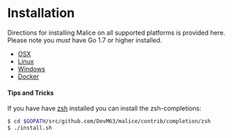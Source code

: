 # Installation

Directions for installing Malice on all supported platforms is provided here. Please note you *must* have Go 1.7 or higher installed.

- [OSX](osx/install.md)
- [Linux](linux/install.md)
- [Windows](windows/install.md)
- [Docker](docker)

#### Tips and Tricks

If you have have [zsh](http://www.zsh.org/) installed you can install the zsh-completions:

```bash
$ cd $GOPATH/src/github.com/DevM63/malice/contrib/completion/zsh
$ ./install.sh
```
